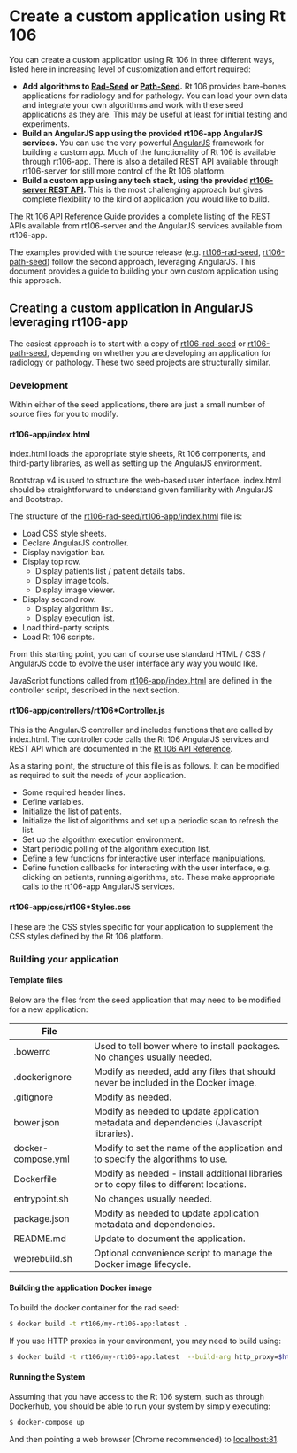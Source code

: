 # Create a custom application using Rt 106

You can create a custom application using Rt 106 in three different ways, listed here in increasing level of customization and effort required:
* __Add algorithms to [Rad-Seed](https://github.com/rt106/rt106-rad-seed) or [Path-Seed](https://github.com/rt106/rt106-path-seed).__  Rt 106 provides bare-bones applications for radiology and for pathology.  You can load your own data and integrate your own algorithms and work with these seed applications as they are.  This may be useful at least for initial testing and experiments.  
* __Build an AngularJS app using the provided rt106-app AngularJS services.__  You can use the very powerful [AngularJS](https://angularjs.org/) framework for building a custom app.  Much of the functionality of Rt 106 is available through rt106-app.  There is also a detailed REST API available through rt106-server for still more control of the Rt 106 platform.
* __Build a custom app using any tech stack, using the provided [rt106-server REST API](REFERENCE.md).__  This is the most challenging approach but gives complete flexibility to the kind of application you would like to build.

The [Rt 106 API Reference Guide](REFERENCE.md) provides a complete listing of the REST APIs available from rt106-server and the AngularJS services available from rt106-app.

The examples provided with the source release (e.g. [rt106-rad-seed](https://github.com/rt106/rt106-rad-seed), [rt106-path-seed](https://github.com/rt106/rt106-path-seed)) follow the second approach, leveraging AngularJS.  This document provides a guide to building your own custom application using this approach.


## Creating a custom application in AngularJS leveraging rt106-app

The easiest approach is to start with a copy of [rt106-rad-seed](https://github.com/rt106/rt106-rad-seed) or [rt106-path-seed](https://github.com/rt106/rt106-path-seed), depending on whether you are developing an application for radiology or pathology.  These two seed projects are structurally similar.

### Development
Within either of the seed applications, there are just a small number of source files for you to modify.

#### rt106-app/index.html

index.html loads the appropriate style sheets, Rt 106 components, and third-party libraries, as well as setting up the AngularJS environment.

Bootstrap v4 is used to structure the web-based user interface.  index.html should be straightforward to understand given familiarity with AngularJS and Bootstrap.

The structure of the [rt106-rad-seed/rt106-app/index.html](https://github.com/rt106/rt106-rad-seed/blob/master/rt106-app/index.html) file is:
* Load CSS style sheets.
* Declare AngularJS controller.
* Display navigation bar.
* Display top row.
  * Display patients list / patient details tabs.
  * Display image tools.
  * Display image viewer.
* Display second row.
  * Display algorithm list.
  * Display execution list.
* Load third-party scripts.
* Load Rt 106 scripts.

From this starting point, you can of course use standard HTML / CSS / AngularJS code to evolve the user interface any way you would like.

JavaScript functions called from [rt106-app/index.html](https://github.com/rt106/rt106-rad-seed/blob/master/rt106-app/index.html)  are defined in the controller script, described in the next section.

#### rt106-app/controllers/rt106*Controller.js

This is the AngularJS controller and includes functions that are called by index.html.  The controller code calls the Rt 106 AngularJS services and REST API which are documented in the [Rt 106 API Reference](REFERENCE.md).

As a staring point, the structure of this file is as follows.  It can be modified as required to suit the needs of your application.
* Some required header lines.
* Define variables.
* Initialize the list of patients.
* Initialize the list of algorithms and set up a periodic scan to refresh the list.
* Set up the algorithm execution environment.
* Start periodic polling of the algorithm execution list.
* Define a few functions for interactive user interface manipulations.
* Define function callbacks for interacting with the user interface, e.g. clicking on patients, running algorithms, etc.  These make appropriate calls to the rt106-app AngularJS services.

#### rt106-app/css/rt106*Styles.css

These are the CSS styles specific for your application to supplement the CSS styles defined by the Rt 106 platform.

### Building your application

#### Template files
Below are the files from the seed application that may need to be modified for a new application:

|File||
|----|---------------|
|.bowerrc|Used to tell bower where to install packages. No changes usually needed.|
|.dockerignore|Modify as needed, add any files that should never be included in the Docker image.|
|.gitignore|Modify as needed.|
|bower.json|Modify as needed to update application metadata and dependencies (Javascript libraries).|
|docker-compose.yml|Modify to set the name of the application and to specify the algorithms to use.|
|Dockerfile|Modify as needed - install additional libraries or to copy files to different locations.|
|entrypoint.sh|No changes usually needed.|
|package.json|Modify as needed to update application metadata and dependencies.|
|README.md|Update to document the application.|
|webrebuild.sh|Optional convenience script to manage the Docker image lifecycle.|

#### Building the application Docker image

To build the docker container for the rad seed:
```bash
$ docker build -t rt106/my-rt106-app:latest .
```
If you use HTTP proxies in your environment, you may need to build using:
```bash
$ docker build -t rt106/my-rt106-app:latest  --build-arg http_proxy=$http_proxy --build-arg https_proxy=$https_proxy  --build-arg no_proxy=$no_proxy .
```

#### Running the System

Assuming that you have access to the Rt 106 system, such as through Dockerhub, you should be able to run your system by simply executing:
```bash
$ docker-compose up
```
And then pointing a web browser (Chrome recommended) to [localhost:81](http://localhost:81).
